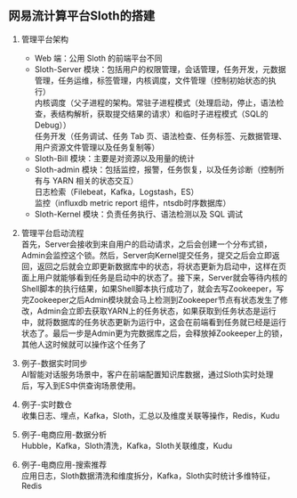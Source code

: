 ## 网易流计算平台Sloth的搭建

1. 管理平台架构
    - Web 端：公用 Sloth 的前端平台不同
    - Sloth-Server 模块：包括用户的权限管理，会话管理，任务开发，元数据管理，任务运维，标签管理，内核调度，文件管理（控制初始状态的执行）  
      内核调度（父子进程的架构。常驻子进程模式（处理启动，停止，语法检查，表结构解析，获取提交结果的请求）和临时子进程模式（SQL的Debug））  
      任务开发（任务调试、任务 Tab 页、语法检查、任务标签、元数据管理、用户资源文件管理以及任务复制等）
    - Sloth-Bill 模块：主要是对资源以及用量的统计
    - Sloth-admin 模块：包括监控，报警，任务恢复，以及任务诊断（控制所有与 YARN 相关的状态交互）  
      日志检索（Filebeat，Kafka，Logstash，ES）  
      监控（influxdb metric report 组件，ntsdb时序数据库）
    - Sloth-Kernel 模块：负责任务执行、语法检测以及 SQL 调试

1. 管理平台启动流程  
首先，Server会接收到来自用户的启动请求，之后会创建一个分布式锁，Admin会监控这个锁。然后，Server向Kernel提交任务，提交之后会立即返回，返回之后就会立即更新数据库中的状态，将状态更新为启动中，这样在页面上用户就能够看到任务是启动中的状态了。接下来，Server就会等待内核的Shell脚本的执行结果，如果Shell脚本执行成功了，就会去写Zookeeper，写完Zookeeper之后Admin模块就会马上检测到Zookeeper节点有状态发生了修改，Admin会立即去获取YARN上的任务状态，如果获取到任务状态是运行中，就将数据库的任务状态更新为运行中，这会在前端看到任务就已经是运行状态了。最后一步是Admin更为完数据库之后，会释放掉Zookeeper上的锁，其他人这时候就可以操作这个任务了

1. 例子-数据实时同步  
AI智能对话服务场景中，客户在前端配置知识库数据，通过Sloth实时处理后，写入到ES中供查询场景使用。

1. 例子-实时数仓  
收集日志、埋点，Kafka，Sloth，汇总以及维度关联等操作，Redis，Kudu

1. 例子-电商应用-数据分析  
Hubble，Kafka，Sloth清洗，Kafka，Sloth关联维度，Kudu
 
1. 例子-电商应用-搜索推荐  
应用日志，Sloth数据清洗和维度拆分，Kafka，Sloth实时统计多维特征，Redis